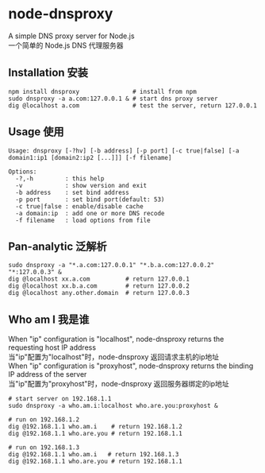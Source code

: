 node-dnsproxy
==============

A simple DNS proxy server for Node.js  
一个简单的 Node.js DNS 代理服务器  

## Installation 安装

``` shell
npm install dnsproxy               # install from npm
sudo dnsproxy -a a.com:127.0.0.1 & # start dns proxy server
dig @localhost a.com               # test the server, return 127.0.0.1
```

## Usage 使用

``` text
Usage: dnsproxy [-?hv] [-b address] [-p port] [-c true|false] [-a domain1:ip1 [domain2:ip2 [...]]] [-f filename]

Options:
  -?,-h         : this help
  -v            : show version and exit
  -b address    : set bind address
  -p port       : set bind port(default: 53)
  -c true|false : enable/disable cache
  -a domain:ip  : add one or more DNS recode
  -f filename   : load options from file
```

## Pan-analytic 泛解析
``` shell
sudo dnsproxy -a "*.a.com:127.0.0.1" "*.b.a.com:127.0.0.2" "*:127.0.0.3" &
dig @localhost xx.a.com          # return 127.0.0.1
dig @localhost xx.b.a.com        # return 127.0.0.2
dig @localhost any.other.domain  # return 127.0.0.3
```

## Who am I 我是谁
When "ip" configuration is "localhost", node-dnsproxy returns the requesting host IP address  
当"ip"配置为"localhost"时，node-dnsproxy 返回请求主机的ip地址   
When "ip" configuration is "proxyhost", node-dnsproxy returns the binding IP address of the server   
当"ip"配置为"proxyhost"时，node-dnsproxy 返回服务器绑定的ip地址  
``` shell
# start server on 192.168.1.1
sudo dnsproxy -a who.am.i:localhost who.are.you:proxyhost &

# run on 192.168.1.2
dig @192.168.1.1 who.am.i    # return 192.168.1.2
dig @192.168.1.1 who.are.you # return 192.168.1.1

# run on 192.168.1.3
dig @192.168.1.1 who.am.i   # return 192.168.1.3
dig @192.168.1.1 who.are.you # return 192.168.1.1
```
